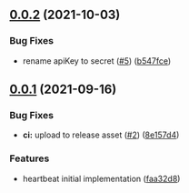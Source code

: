 ## [0.0.2](https://github.com/tf2pickup-org/connector/compare/0.0.1...0.0.2) (2021-10-03)


### Bug Fixes

* rename apiKey to secret ([#5](https://github.com/tf2pickup-org/connector/issues/5)) ([b547fce](https://github.com/tf2pickup-org/connector/commit/b547fce997e0480e21430d992b16c35e904b1006))



## [0.0.1](https://github.com/tf2pickup-org/connector/compare/0.0.1...0.0.2) (2021-09-16)


### Bug Fixes

* **ci:** upload to release asset ([#2](https://github.com/tf2pickup-org/connector/issues/2)) ([8e157d4](https://github.com/tf2pickup-org/connector/commit/8e157d4e208777c89e7dae8251cf1fd56e562efc))


### Features

* heartbeat initial implementation ([faa32d8](https://github.com/tf2pickup-org/connector/commit/faa32d8c6d2c4452440dc2c995cb2dc2e57f0b59))

